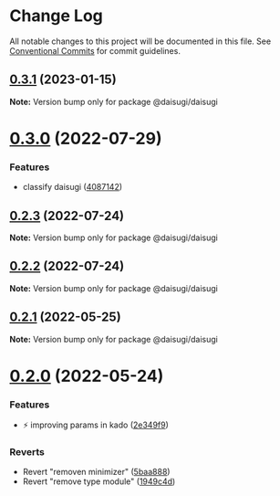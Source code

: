 # Change Log

All notable changes to this project will be documented in this file.
See [Conventional Commits](https://conventionalcommits.org) for commit guidelines.

## [0.3.1](https://github.com/daisugiland/daisugi/compare/@daisugi/daisugi@0.3.0...@daisugi/daisugi@0.3.1) (2023-01-15)

**Note:** Version bump only for package @daisugi/daisugi





# [0.3.0](https://github.com/daisugiland/daisugi/compare/@daisugi/daisugi@0.2.3...@daisugi/daisugi@0.3.0) (2022-07-29)

### Features

* classify daisugi ([4087142](https://github.com/daisugiland/daisugi/commit/4087142fa4454e0e8b6d728df8e259f17a17784e))

## [0.2.3](https://github.com/daisugiland/daisugi/compare/@daisugi/daisugi@0.2.2...@daisugi/daisugi@0.2.3) (2022-07-24)

**Note:** Version bump only for package @daisugi/daisugi

## [0.2.2](https://github.com/daisugiland/daisugi/compare/@daisugi/daisugi@0.2.1...@daisugi/daisugi@0.2.2) (2022-07-24)

**Note:** Version bump only for package @daisugi/daisugi

## [0.2.1](https://github.com/daisugiland/daisugi/compare/@daisugi/daisugi@0.2.0...@daisugi/daisugi@0.2.1) (2022-05-25)

**Note:** Version bump only for package @daisugi/daisugi

# [0.2.0](https://github.com/daisugiland/daisugi/compare/@daisugi/daisugi@0.1.10...@daisugi/daisugi@0.2.0) (2022-05-24)

### Features

* :zap: improving params in kado ([2e349f9](https://github.com/daisugiland/daisugi/commit/2e349f917d1af79511b13ece3720baeca855e413))

### Reverts

* Revert "removen minimizer" ([5baa888](https://github.com/daisugiland/daisugi/commit/5baa88806a091420549575d7b01338e40a343be3))
* Revert "remove type module" ([1949c4d](https://github.com/daisugiland/daisugi/commit/1949c4d33ec01425682dd474b1852dbda13f50bd))

